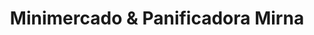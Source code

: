 ---
title: "Minimercado & Panificadora Mirna"
url: /ciudad-del-este/minimercado-und-panificadora-mirna/
shop: Lebensmittel
---